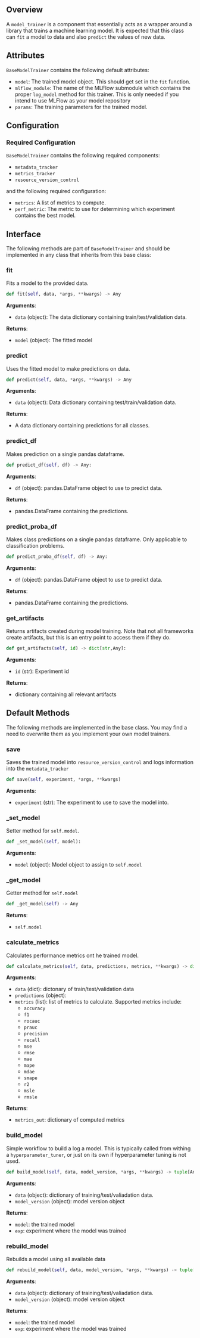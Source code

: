 ## Overview

A `model_trainer` is a component that essentially acts as a wrapper around a library that trains a machine learning model. It is expected that this class can `fit` a model to data and also `predict` the values of new data. 


## Attributes

`BaseModelTrainer` contains the following default attributes: 

- `model`: The trained model object. This should get set in the `fit` function. 
- `mlflow_module`: The name of the MLFlow submodule which contains the proper `log_model` method for this trainer. This is only needed if you intend to use MLFlow as your model repository
- `params`: The training parameters for the trained model. 

## Configuration


### Required Configuration 

`BaseModelTrainer` contains the following required components: 

- `metadata_tracker`
- `metrics_tracker`
- `resource_version_control`

and the following required configuration: 

- `metrics`: A list of metrics to compute.
- `perf_metric`: The metric to use for determining which experiment contains the best model. 

## Interface

The following methods are part of `BaseModelTrainer` and should be implemented in any class that inherits from this base class: 

### fit

Fits a model to the provided data. 

```python
def fit(self, data, *args, **kwargs) -> Any
```

**Arguments**: 

- `data` (object): The data dictionary containing train/test/validation data.  

**Returns**:

- `model` (object): The fitted model

### predict

Uses the fitted model to make predictions on data.  

```python
def predict(self, data, *args, **kwargs) -> Any
```

**Arguments**: 

- `data` (object): Data dictionary containing test/train/validation data. 

**Returns**: 

- A data dictionary containing predictions for all classes. 

### predict_df

Makes prediction on a single pandas dataframe. 

```python
def predict_df(self, df) -> Any:
```

**Arguments**: 

- `df` (object): pandas.DataFrame object to use to predict data. 

**Returns**: 

- pandas.DataFrame containing the predictions. 

### predict_proba_df

Makes class predictions on a single pandas dataframe. Only applicable to classification problems. 

```python
def predict_proba_df(self, df) -> Any:
```

**Arguments**: 

- `df` (object): pandas.DataFrame object to use to predict data. 

**Returns**: 

- pandas.DataFrame containing the predictions. 

### get_artifacts

Returns artifacts created during model training. Note that not all frameworks create artifacts, but this is an entry point to access them if they do.  

```python
def get_artifacts(self, id) -> dict[str,Any]:
```

**Arguments**: 

- `id` (str): Experiment id

**Returns**: 

- dictionary containing all relevant artifacts


## Default Methods

The following methods are implemented in the base class. You may find a need to overwrite them as you implement your own model trainers. 

### save

Saves the trained model into `resource_version_control` and logs information into the `metadata_tracker`

```python
def save(self, experiment, *args, **kwargs)
```

**Arguments**: 

- `experiment` (str): The experiment to use to save the model into. 


### _set_model

Setter method for `self.model`. 

```python
def _set_model(self, model):
```

**Arguments**: 

- `model` (object): Model object to assign to `self.model`


### _get_model

Getter method for `self.model`

```python
def _get_model(self) -> Any
```

**Returns**: 

- `self.model`

### calculate_metrics

Calculates performance metrics ont he trained model. 

```python
def calculate_metrics(self, data, predictions, metrics, **kwargs) -> dict[str, float]
```

**Arguments**: 

- `data` (dict): dictonary of train/test/validation data 
- `predictions` (object): 
- `metrics` (list): list of metrics to calculate. Supported metrics include: 
    - `accuracy`
    - `f1` 
    - `rocauc`
    - `prauc`
    - `precision`
    - `recall`
    - `mse`
    - `rmse`
    - `mae`
    - `mape`
    - `mdae`
    - `smape`
    - `r2`
    - `msle`
    - `rmsle`

**Returns**: 

- `metrics_out`: dictionary of computed metrics

### build_model

Simple workflow to build a log a model. This is typically called from withing a `hyperparameter_tuner`, or just on its own if hyperparameter tuning is not used. 

```python
def build_model(self, data, model_version, *args, **kwargs) -> tuple[Any, Any]
```

**Arguments**: 

- `data` (object): dictionary of training/test/valiadation data. 
- `model_version` (object): model version object

**Returns**: 

- `model`: the trained model
- `exp`: experiment where the model was trained

### rebuild_model

Rebuilds a model using all available data 

```python
def rebuild_model(self, data, model_version, *args, **kwargs) -> tuple[Any, Any]
```

**Arguments**: 

- `data` (object): dictionary of training/test/valiadation data. 
- `model_version` (object): model version object

**Returns**: 

- `model`: the trained model
- `exp`: experiment where the model was trained